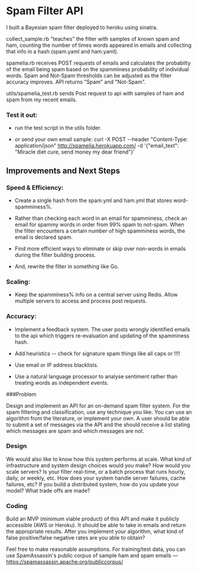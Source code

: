 # Spam Filter API

I built a Bayesian spam filter deployed to heroku using sinatra.

collect_sample.rb "teaches" the filter with samples of known spam and ham, counting the number of times words appeared in emails and collecting that info in a hash (spam.yaml and ham.yaml).

spamelia.rb receives POST requests of emails and calculates the probabilty of the email being spam based on the spamminess probability of individual words. Spam and Not-Spam thresholds can be adjusted as the filter accuracy improves. API returns "Spam" and "Not-Spam".

utils/spamelia_test.rb sends Post request to api with samples of ham and spam from my recent emails.


### Test it out:
  - run the test script in the utils folder.
  
  - or send your own email sample: 
  curl -X POST --header "Content-Type: application/json" http://spamelia.herokuapp.com/ -d '{"email_text": "Miracle diet cure, send money my dear friend"}'


## Improvements and Next Steps

### Speed & Efficiency:

  - Create a single hash from the spam.yml and ham.yml that stores word-spamminess%.

  - Rather than checking each word in an email for spamminess, check an email for spammy words in order from 99% spam to not-spam. When the filter encounters a certain number of high spamminess words, the email is declared spam.

  - Find more efficient ways to eliminate or skip over non-words in emails during the filter building process.

  - And, rewrite the filter in something like Go.  


### Scaling:

  - Keep the spamminess% info on a central server using Redis. Allow multiple servers to access and process post requests.


### Accuracy:
  
  - Implement a feedback system. The user posts wrongly identified emails to the api which triggers re-evaluation and updating of the spamminess hash.

  - Add heuristics -- check for signature spam things like all caps or !!!!

  - Use email or IP address blacklists. 

  - Use a natural language processor to analyse sentiment rather than treating words as independent events.





###Problem

Design and implement an API for an on-demand spam filter system. For the spam filtering and classification, use any technique you like. You can use an algorithm from the literature, or implement your own. A user should be able to submit a set of messages via the API and the should receive a list stating which messages are spam and which messages are not.

### Design

We would also like to know how this system performs at scale. What kind of infrastructure and system design choices would you make? How would you scale servers? Is your filter real-time, or a batch process that runs hourly, daily, or weekly, etc. How does your system handle server failures, cache failures, etc? If you build a distributed system, how do you update your model? What trade offs are made?

### Coding

Build an MVP (minimum viable product) of this API and make it publicly accessible (AWS or Heroku). It should be able to take in emails and return the appropriate results. After you implement your algorithm, what kind of false positive/false negative rates are you able to obtain?

Feel free to make reasonable assumptions. For training/test data, you can use SpamAssassin's public corpus of sample ham and spam emails — https://spamassassin.apache.org/publiccorpus/

